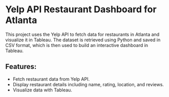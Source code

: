 # Yelp API Restaurant Dashboard for Atlanta

This project uses the Yelp API to fetch data for restaurants in Atlanta and visualize it in Tableau. The dataset is retrieved using Python and saved in CSV format, which is then used to build an interactive dashboard in Tableau.

## Features:
- Fetch restaurant data from Yelp API.
- Display restaurant details including name, rating, location, and reviews.
- Visualize data with Tableau.

